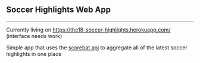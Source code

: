 ## Soccer Highlights Web App 

---- 

Currently living on https://the18-soccer-highlights.herokuapp.com/ (interface needs work)

Simple app that uses the [scorebat api](https://rapidapi.com/scorebat/api/free-football-soccer-videos) to aggregate all of the latest soccer highlights in one place 

 
